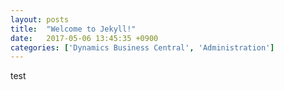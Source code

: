 ```yaml
---
layout: posts
title:  "Welcome to Jekyll!"
date:   2017-05-06 13:45:35 +0900
categories: ['Dynamics Business Central', 'Administration']
---
```

test
